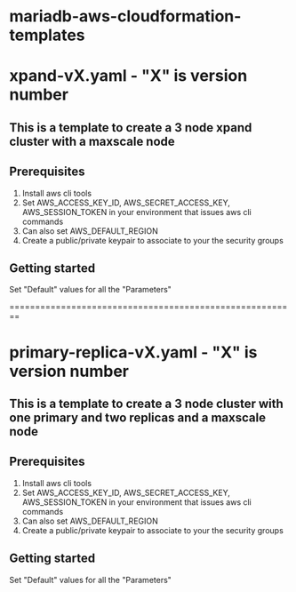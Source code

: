 # mariadb-aws-cloudformation-templates

# xpand-vX.yaml - "X" is version number
## This is a template to create a 3 node xpand cluster with a maxscale node

## Prerequisites
1. Install aws cli tools
2. Set AWS_ACCESS_KEY_ID, AWS_SECRET_ACCESS_KEY, AWS_SESSION_TOKEN in your environment that issues aws cli commands
3. Can also set AWS_DEFAULT_REGION
4. Create a public/private keypair to associate to your the security groups


## Getting started
Set "Default"  values for all the  "Parameters"

========================================================

# primary-replica-vX.yaml - "X" is version number
## This is a template to create a 3 node cluster with one primary and two replicas and a maxscale node

## Prerequisites
1. Install aws cli tools
2. Set AWS_ACCESS_KEY_ID, AWS_SECRET_ACCESS_KEY, AWS_SESSION_TOKEN in your environment that issues aws cli commands
3. Can also set AWS_DEFAULT_REGION
4. Create a public/private keypair to associate to your the security groups

## Getting started
Set "Default"  values for all the  "Parameters"